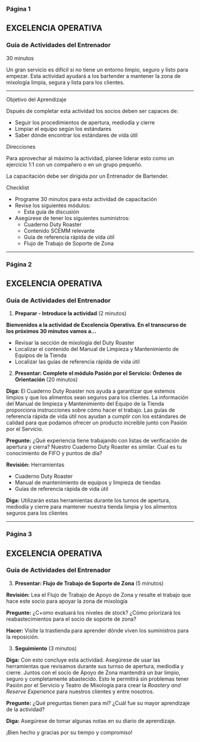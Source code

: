 ### Página 1
## EXCELENCIA OPERATIVA
### Guía de Actividades del Entrenador

30 minutos

Un gran servicio es difícil si no tiene un entorno limpio, seguro y listo para empezar. Esta actividad ayudará a los bartender a mantener la zona de mixología limpia, segura y lista para los clientes.

---

Objetivo del Aprendizaje

Dspués de completar esta actividad los socios deben ser capaces de:

- Seguir los procedimientos de apertura, mediodía y cierre
- Limpiar el equipo según los estándares
- Saber dónde encontrar los estándares de vida útil

Direcciones

Para aprovechar al máximo la actividad, planee liderar esto como un ejercicio 1:1 con un compañero o en un grupo pequeño.

La capacitación debe ser dirigida por un Entrenador de Bartender.

Checklist

- Programe 30 minutos para esta actividad de capacitación
- Revise los siguientes módulos:
  - Esta guía de discusión
- Asegúrese de tener los siguientes suministros:
    - Cuaderno Duty Roaster
    - Contenido SCEMM relevante
    - Guía de referencia rápida de vida útil
    - Flujo de Trabajo de Soporte de Zona

---
### Página 2
## EXCELENCIA OPERATIVA
### Guía de Actividades del Entrenador

1. **Preparar - Introduce la actividad** (2 minutos)

**Bienvenidos a la actividad de Excelencia Operativa. En el transcurso de los próximos 30 minutos vamos a...**
- Revisar la sección de mixología del Duty Roaster
- Localizar el contenido del Manual de Limpieza y Mantenimiento de Equipos de la Tienda
- Localizar las guías de referencia rápida de vida útil

2. **Presentar: Complete el módulo Pasión por el Servicio: Órdenes de Orientación** (20 minutos)

**Diga:** El Cuaderno Duty Roaster nos ayuda a garantizar que estemos limpios y que los alimentos sean seguros para los clientes. La información del Manual de limpieza y Mantenimiento del Equipo de la Tienda proporciona instrucciones sobre cómo hacer el trabajo. Las guías de referencia rápida de vida útil nos ayudan a cumplir con los estándares de calidad para que podamos ofrecer un producto increíble junto con Pasión por el Servicio.

**Pregunte:** ¿Qué experiencia tiene trabajando con listas de verificación de apertura y cierra? Nuestro Cuaderno Duty Roaster es similar. Cual es tu conocimiento de FIFO y puntos de día?

**Revisión:** Herramientas
- Cuaderno Duty Roaster
- Manual de mantenimiento de equipos y limpieza de tiendas
- Guías de referencia rápida de vida útil

**Diga:** Utilizarán estas herramientas durante los turnos de apertura, mediodía y cierre para mantener nuestra tienda limpia y los alimentos seguros para los clientes

---
### Página 3
## EXCELENCIA OPERATIVA
### Guía de Actividades del Entrenador

3. **Presentar: Flujo de Trabajo de Soporte de Zona** (5 minutos)

**Revisión:** Lea el Flujo de Trabajo de Apoyo de Zona y resalte el trabajo que hace este socio para apoyar la zona de mixología

**Pregunte:** ¿C+omo evaluará los niveles de stock? ¿Cómo priorizará los reabastecimientos para el socio de soporte de zona?

**Hacer:** Visite la trastienda para aprender dónde viven los suministros para la reposición.

3. **Seguimiento** (3 minutos)

**Diga:** Con esto concluye esta actividad. Asegúrese de usar las herramientas que revisamos durante sus turnso de apertura, mediodía y cierre. Juntos con el socio de Apoyo de Zona mantendrá un bar limpio, seguro y completamente abastecido. Esto le permitirá sin problemas tener Pasión por el Servicio y Teatro de Mixología para crear la _Roastery and Reserve Experience_ para nuestros clientes y entre nosotros.

**Pregunte:** ¿Qué preguntas tienen para mí? ¿Cuál fue su mayor aprendizaje de la actividad?

**Diga:** Asegúrese de tomar algunas notas en su diario de aprendizaje.

¡Bien hecho y gracias por su tiempo y compromiso!